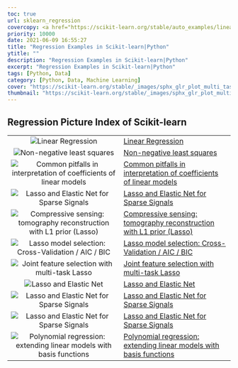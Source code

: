 ```yaml
---
toc: true
url: sklearn_regression
covercopy: <a href="https://scikit-learn.org/stable/auto_examples/linear_model/plot_multi_task_lasso_support.html#sphx-glr-auto-examples-linear-model-plot-multi-task-lasso-support-py">© scikit learn</a>
priority: 10000
date: 2021-06-09 16:55:27
title: "Regression Examples in Scikit-learn|Python"
ytitle: ""
description: "Regression Examples in Scikit-learn|Python"
excerpt: "Regression Examples in Scikit-learn|Python"
tags: [Python, Data]
category: [Python, Data, Machine Learning]
cover: "https://scikit-learn.org/stable/_images/sphx_glr_plot_multi_task_lasso_support_002.png"
thumbnail: "https://scikit-learn.org/stable/_images/sphx_glr_plot_multi_task_lasso_support_002.png"
---
```


## Regression Picture Index of Scikit-learn

|||
|:-:|:-|
|![Linear Regression](https://scikit-learn.org/stable/_images/sphx_glr_plot_ols_0011.png)|[Linear Regression](https://scikit-learn.org/stable/auto_examples/linear_model/plot_ols.html#sphx-glr-auto-examples-linear-model-plot-ols-py)|
|![Non-negative least squares](https://scikit-learn.org/stable/_images/sphx_glr_plot_nnls_001.png)|[Non-negative least squares](https://scikit-learn.org/stable/auto_examples/linear_model/plot_nnls.html#sphx-glr-auto-examples-linear-model-plot-nnls-py)|
|![Common pitfalls in interpretation of coefficients of linear models](https://scikit-learn.org/stable/_images/sphx_glr_plot_linear_model_coefficient_interpretation_001.png)|[Common pitfalls in interpretation of coefficients of linear models](https://scikit-learn.org/stable/auto_examples/inspection/plot_linear_model_coefficient_interpretation.html#sphx-glr-auto-examples-inspection-plot-linear-model-coefficient-interpretation-py)|
|![Lasso and Elastic Net for Sparse Signals](https://scikit-learn.org/stable/_images/sphx_glr_plot_lasso_and_elasticnet_001.png)|[Lasso and Elastic Net for Sparse Signals](https://scikit-learn.org/stable/auto_examples/linear_model/plot_lasso_and_elasticnet.html#sphx-glr-auto-examples-linear-model-plot-lasso-and-elasticnet-py)|
|![Compressive sensing: tomography reconstruction with L1 prior (Lasso)](https://scikit-learn.org/stable/_images/sphx_glr_plot_tomography_l1_reconstruction_001.png)|[Compressive sensing: tomography reconstruction with L1 prior (Lasso)](https://scikit-learn.org/stable/auto_examples/applications/plot_tomography_l1_reconstruction.html#sphx-glr-auto-examples-applications-plot-tomography-l1-reconstruction-py)|
|![Lasso model selection: Cross-Validation / AIC / BIC](https://scikit-learn.org/stable/_images/sphx_glr_plot_lasso_model_selection_001.png)|[Lasso model selection: Cross-Validation / AIC / BIC](https://scikit-learn.org/stable/auto_examples/linear_model/plot_lasso_model_selection.html#sphx-glr-auto-examples-linear-model-plot-lasso-model-selection-py)|
|![Joint feature selection with multi-task Lasso](https://scikit-learn.org/stable/_images/sphx_glr_plot_multi_task_lasso_support_002.png)|[Joint feature selection with multi-task Lasso](https://scikit-learn.org/stable/auto_examples/linear_model/plot_multi_task_lasso_support.html#sphx-glr-auto-examples-linear-model-plot-multi-task-lasso-support-py)|
|![Lasso and Elastic Net](https://scikit-learn.org/stable/_images/sphx_glr_plot_lasso_coordinate_descent_path_003.png)|[Lasso and Elastic Net](https://scikit-learn.org/stable/auto_examples/linear_model/plot_lasso_coordinate_descent_path.html#sphx-glr-auto-examples-linear-model-plot-lasso-coordinate-descent-path-py)|
|![Lasso and Elastic Net for Sparse Signals](https://scikit-learn.org/stable/_images/sphx_glr_plot_lasso_and_elasticnet_001.png)|[Lasso and Elastic Net for Sparse Signals](https://scikit-learn.org/stable/auto_examples/linear_model/plot_lasso_and_elasticnet.html)|
|![Lasso and Elastic Net for Sparse Signals](https://scikit-learn.org/stable/_images/sphx_glr_plot_lasso_and_elasticnet_001.png)|[Lasso and Elastic Net for Sparse Signals](https://scikit-learn.org/stable/auto_examples/linear_model/plot_lasso_and_elasticnet.html)|
|![Polynomial regression: extending linear models with basis functions](https://scikit-learn.org/stable/_images/sphx_glr_plot_polynomial_interpolation_0011.png)|[Polynomial regression: extending linear models with basis functions](https://scikit-learn.org/stable/modules/linear_model.html#polynomial-regression-extending-linear-models-with-basis-functions)|
